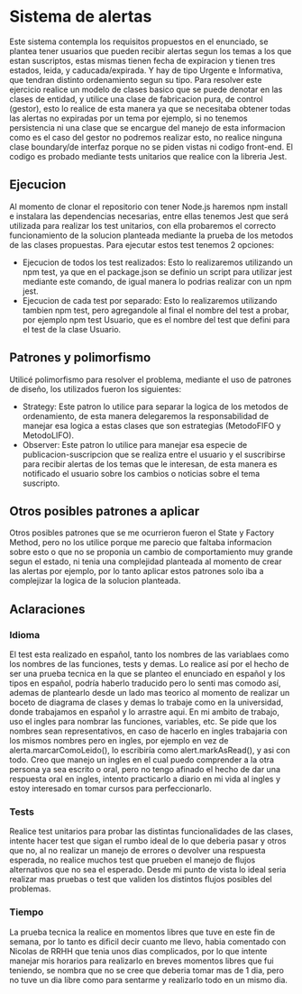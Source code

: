 # Sistema de alertas
Este sistema contempla los requisitos propuestos en el enunciado, se plantea tener usuarios que pueden recibir alertas segun los temas a los que estan suscriptos, estas mismas tienen fecha de expiracion y tienen tres estados, leida, y caducada/expirada. Y hay de tipo Urgente e Informativa, que tendran distinto ordenamiento segun su tipo.
Para resolver este ejercicio realice un modelo de clases basico que se puede denotar en las clases de entidad, y utilice una clase de fabricacion pura, de control (gestor), esto lo realice de esta manera ya que se necesitaba obtener todas las alertas no expiradas por un tema por ejemplo, si no tenemos persistencia ni una clase que se encargue del manejo de esta informacion como es el caso del gestor no podremos realizar esto, no realice ninguna clase boundary/de interfaz porque no se piden vistas ni codigo front-end. El codigo es probado mediante tests unitarios que realice con la libreria Jest.


## Ejecucion
Al momento de clonar el repositorio con tener Node.js haremos npm install e instalara las dependencias necesarias, entre ellas tenemos Jest que será utilizada para realizar los test unitarios, con ella probaremos el correcto funcionamiento de la solucion planteada mediante la prueba de los metodos de las clases propuestas. Para ejecutar estos test tenemos 2 opciones:
- Ejecucion de todos los test realizados: Esto lo realizaremos utilizando un npm test, ya que en el package.json se definio un script para utilizar jest mediante este comando, de igual manera lo podrias realizar con un npm jest.
- Ejecucion de cada test por separado: Esto lo realizaremos utilizando tambien npm test, pero agregandole al final el nombre del test a probar, por ejemplo npm test Usuario, que es el nombre del test que defini para el test de la clase Usuario.

## Patrones y polimorfismo

Utilicé polimorfismo para resolver el problema, mediante el uso de patrones de diseño, los utilizados fueron los siguientes:
- Strategy: Este patron lo utilice para separar la logica de los metodos de ordenamiento, de esta manera delegaremos la responsabilidad de manejar esa logica a estas clases que son estrategias (MetodoFIFO y MetodoLIFO). 
- Observer: Este patron lo utilice para manejar esa especie de publicacion-suscripcion que se realiza entre el usuario y el suscribirse para recibir alertas de los temas que le interesan, de esta manera es notificado el usuario sobre los cambios o noticias sobre el tema suscripto.

## Otros posibles patrones a aplicar

Otros posibles patrones que se me ocurrieron fueron el State y Factory Method, pero no los utilice porque me parecio que faltaba informacion sobre esto o que no se proponia un cambio de comportamiento muy grande segun el estado, ni tenia una complejidad planteada al momento de crear las alertas por ejemplo, por lo tanto aplicar estos patrones solo iba a complejizar la logica de la solucion planteada. 

## Aclaraciones
### Idioma
El test esta realizado en español, tanto los nombres de las variablaes como los nombres de las funciones, tests y demas. Lo realice así por el hecho de ser una prueba tecnica en la que se planteo el enunciado en español y los tipos en español, podría haberlo traducido pero lo senti mas comodo así, ademas de plantearlo desde un lado mas teorico al momento de realizar un boceto de diagrama de clases y demas lo trabaje como en la universidad, donde trabajamos en español y lo arrastre aqui. En mi ambito de trabajo, uso el ingles para nombrar las funciones, variables, etc. Se pide que los nombres sean representativos, en caso de hacerlo en ingles trabajaria con los mismos nombres pero en ingles, por ejemplo en vez de alerta.marcarComoLeido(), lo escribiría como alert.markAsRead(), y asi con todo.
Creo que manejo un ingles en el cual puedo comprender a la otra persona ya sea escrito o oral, pero no tengo afinado el hecho de dar una respuesta oral en ingles, intento practicarlo a diario en mi vida al ingles y estoy interesado en tomar cursos para perfeccionarlo.
### Tests
Realice test unitarios para probar las distintas funcionalidades de las clases, intente hacer test que sigan el rumbo ideal de lo que deberia pasar y otros que no, al no realizar un manejo de errores o devolver una respuesta esperada, no realice muchos test que prueben el manejo de flujos alternativos que no sea el esperado. Desde mi punto de vista lo ideal seria realizar mas pruebas o test que validen los distintos flujos posibles del problemas.
### Tiempo
La prueba tecnica la realice en momentos libres que tuve en este fin de semana, por lo tanto es dificil decir cuanto me llevo, habia comentado con Nicolas de RRHH que tenia unos dias complicados, por lo que intente manejar mis horarios para realizarlo en breves momentos libres que fui teniendo, se nombra que no se cree que deberia tomar mas de 1 dia, pero no tuve un dia libre como para sentarme y realizarlo todo en un mismo dia.
